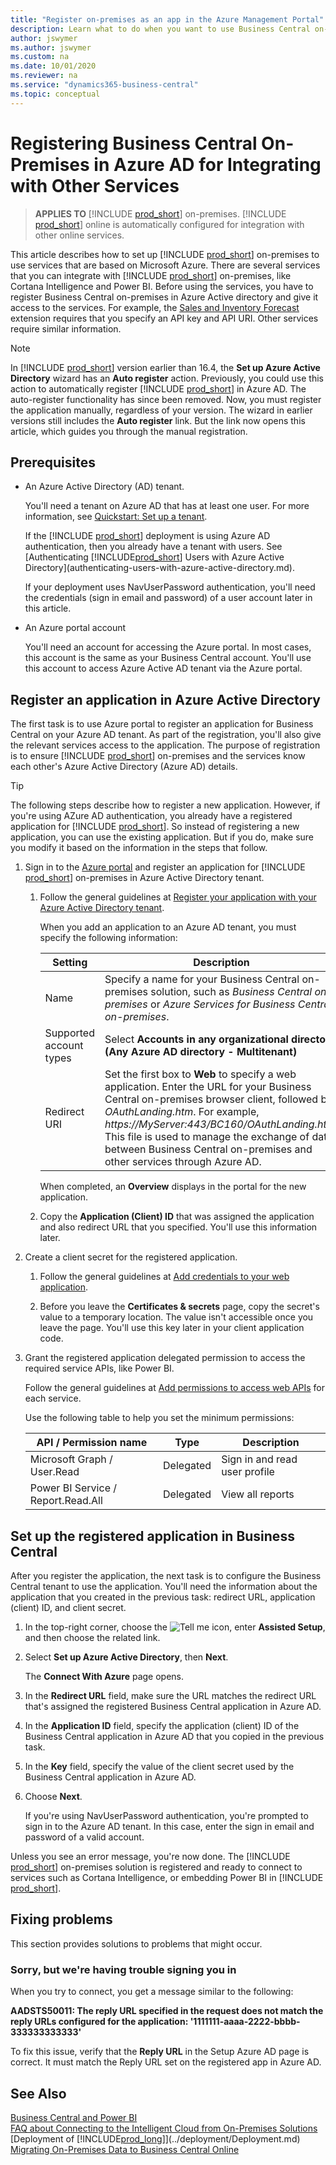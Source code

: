 ```yaml
---
title: "Register on-premises as an app in the Azure Management Portal"
description: Learn what to do when you want to use Business Central on-premises with online offerings.
author: jswymer
ms.author: jswymer
ms.custom: na
ms.date: 10/01/2020
ms.reviewer: na
ms.service: "dynamics365-business-central"
ms.topic: conceptual
---
```


# Registering Business Central On-Premises in Azure AD for Integrating with Other Services

> **APPLIES TO** [!INCLUDE [prod_short](../developer/includes/prod_short.md)] on-premises. [!INCLUDE [prod_short](../developer/includes/prod_short.md)] online is automatically configured for integration with other online services.

This article describes how to set up [!INCLUDE [prod_short](../developer/includes/prod_short.md)] on-premises to use services that are based on Microsoft Azure. There are several services that you can integrate with [!INCLUDE [prod_short](../developer/includes/prod_short.md)] on-premises, like Cortana Intelligence and Power BI. Before using the services, you have to register Business Central on-premises in Azure Active directory and give it access to the services. For example, the [Sales and Inventory Forecast](/dynamics365/business-central/ui-extensions-sales-forecast) extension requires that you specify an API key and API URI. Other services require similar information.

> [!NOTE]
> In [!INCLUDE [prod_short](../developer/includes/prod_short.md)] version earlier than 16.4, the **Set up Azure Active Directory** wizard has an **Auto register** action. Previously, you could use this action to automatically register [!INCLUDE [prod_short](../developer/includes/prod_short.md)] in Azure AD. The auto-register functionality has since been removed. Now, you must register the application manually, regardless of your version. The wizard in earlier versions still includes the **Auto register** link. But the link now opens this article, which guides you through the manual registration.

## Prerequisites

- An Azure Active Directory (AD) tenant.

   You'll need a tenant on Azure AD that has at least one user. For more information, see [Quickstart: Set up a tenant](/azure/active-directory/develop/quickstart-create-new-tenant).

   If the [!INCLUDE [prod_short](../developer/includes/prod_short.md)] deployment is using Azure AD authentication, then you already have a tenant with users. See [Authenticating [!INCLUDE[prod_short](../developer/includes/prod_short.md)] Users with Azure Active Directory](authenticating-users-with-azure-active-directory.md).

   If your deployment uses NavUserPassword authentication, you'll need the credentials (sign in email and password) of a user account later in this article.

- An Azure portal account

    You'll need an account for accessing the Azure portal. In most cases, this account is the same as your Business Central account. You'll use this account to access Azure Active AD tenant via the Azure portal.

## Register an application in Azure Active Directory

The first task is to use Azure portal to register an application for Business Central on your Azure AD tenant. As part of the registration, you'll also give the relevant services access to the application. The purpose of registration is to ensure [!INCLUDE [prod_short](../developer/includes/prod_short.md)] on-premises and the services know each other's Azure Active Directory (Azure AD) details.

> [!TIP]
> The following steps describe how to register a new application. However, if you're using AZure AD authentication, you already have a registered application for [!INCLUDE [prod_short](../developer/includes/prod_short.md)]. So instead of registering a new application, you can use the existing application. But if you do, make sure you modify it based on the information in the steps that follow. 

1. Sign in to the [Azure portal](https://portal.azure.com) and register an application for [!INCLUDE [prod_short](../developer/includes/prod_short.md)] on-premises in Azure Active Directory tenant.

    1. Follow the general guidelines at [Register your application with your Azure Active Directory tenant](/azure/active-directory/active-directory-app-registration).

        When you add an application to an Azure AD tenant, you must specify the following information:
    
        |Setting|Description|
        |-------|-----------|
        |Name|Specify a name for your Business Central on-premises solution, such as *Business Central on-premises* or *Azure Services for Business Central on-premises*. |
        |Supported account types| Select <strong>Accounts in any organizational directory (Any Azure AD directory - Multitenant)</strong> |
        |Redirect URI|Set the first box to **Web** to specify a web application. Enter the URL for your Business Central on-premises browser client, followed by *OAuthLanding.htm*. For example, *https://MyServer:443/BC160/OAuthLanding.htm*. This file is used to manage the exchange of data between Business Central on-premises and other services through Azure AD.|
    
        When completed, an **Overview** displays in the portal for the new application.

    2. Copy the **Application (Client) ID** that was assigned the application and also redirect URL that you specified. You'll use this information later.
2. Create a client secret for the registered application.

    1. Follow the general guidelines at [Add credentials to your web application](/azure/active-directory/develop/quickstart-register-app#add-a-client-secret).

    2. Before you leave the **Certificates & secrets** page, copy the secret's value to a temporary location. The value isn't accessible once you leave the page. You'll use this key later in your client application code.

3. Grant the registered application delegated permission to access the required service APIs, like Power BI.

    Follow the general guidelines at [Add permissions to access web APIs](/azure/active-directory/develop/quickstart-configure-app-access-web-apis#add-permissions-to-access-web-apis) for each service.

    Use the following table to help you set the minimum permissions:

    |API / Permission name|Type|Description|
    |---------------------|----|-----------|
    |Microsoft Graph / User.Read|Delegated|Sign in and read user profile|
    |Power BI Service / Report.Read.All|Delegated|View all reports|

## Set up the registered application in Business Central

After you register the application, the next task is to configure the Business Central tenant to use the application. You'll need the information about the application that you created in the previous task: redirect URL, application (client) ID, and client secret.

1. In the top-right corner, choose the ![Tell me](../developer/media/search-icon.png "Tell me what you want to do") icon, enter **Assisted Setup**, and then choose the related link.
2. Select **Set up Azure Active Directory**, then **Next**.

    The **Connect With Azure** page opens.
    <!--
    ![Setting the Azure Active Directory](../developer/media/set-up-azure-ad.png)

    -->
3. In the **Redirect URL** field, make sure the URL matches the redirect URL that's assigned the registered Business Central application in Azure AD.
4. In the **Application ID** field, specify the application (client) ID of the Business Central application in Azure AD that you copied in the previous task.
5. In the **Key** field, specify the value of the client secret used by the Business Central application in Azure AD.
6. Choose **Next**.

    If you're using NavUserPassword authentication, you're prompted to sign in to the Azure AD tenant. In this case, enter the sign in email and password of a valid account.

Unless you see an error message, you're now done. The [!INCLUDE [prod_short](../developer/includes/prod_short.md)] on-premises solution is registered and ready to connect to services such as Cortana Intelligence, or embedding Power BI in [!INCLUDE [prod_short](../developer/includes/prod_short.md)].  

## Fixing problems

This section provides solutions to problems that might occur.

### Sorry, but we're having trouble signing you in

When you try to connect, you get a message similar to the following:  

**AADSTS50011: The reply URL specified in the request does not match the reply URLs configured for the application: '1111111-aaaa-2222-bbbb-333333333333'**

To fix this issue, verify that the **Reply URL** in the Setup Azure AD page is correct. It must match the Reply URL set on the registered app in Azure AD.

## See Also
[Business Central and Power BI](/dynamics365/business-central/admin-powerbi)  
[FAQ about Connecting to the Intelligent Cloud from On-Premises Solutions](FAQ-Intelligent-Cloud.md)  
[Deployment of [!INCLUDE[prod_long](../developer/includes/prod_long.md)]](../deployment/Deployment.md)  
[Migrating On-Premises Data to Business Central Online](migrate-data.md)  
